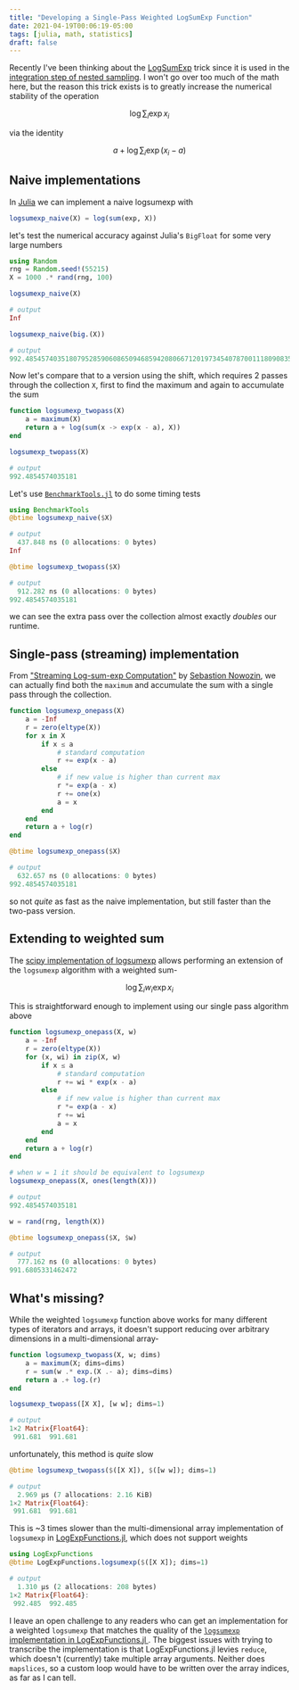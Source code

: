 ```yaml
---
title: "Developing a Single-Pass Weighted LogSumExp Function"
date: 2021-04-19T00:06:19-05:00
tags: [julia, math, statistics]
draft: false
---
```


Recently I've been thinking about the [LogSumExp](https://en.wikipedia.org/wiki/LogSumExp) trick since it is used in the [integration step of nested sampling](https://github.com/joshspeagle/dynesty/blob/9fc19cfeec17ce3d87ba16c962e6ca59cd21d548/py/dynesty/sampler.py#L431-L433). I won't go over too much of the math here, but the reason this trick exists is to greatly increase the numerical stability of the operation 

$$
\log \sum_i \exp x_i
$$

via the identity

$$
a + \log \sum_i \exp\left(x_i - a\right)
$$

## Naive implementations

In [Julia](https://julialang.org) we can implement a naive logsumexp with

```julia
logsumexp_naive(X) = log(sum(exp, X))
```

let's test the numerical accuracy against Julia's `BigFloat` for some very large numbers
```julia
using Random
rng = Random.seed!(55215)
X = 1000 .* rand(rng, 100)

logsumexp_naive(X)

# output
Inf
```
```julia
logsumexp_naive(big.(X))

# output
992.4854574035180795285906086509468594208066712019734540787001118090835360846258
```
Now let's compare that to a version using the shift, which requires 2 passes through the collection `X`, first to find the maximum and again to accumulate the sum
```julia
function logsumexp_twopass(X)
    a = maximum(X)
    return a + log(sum(x -> exp(x - a), X))
end

logsumexp_twopass(X)

# output
992.4854574035181
```

Let's use [`BenchmarkTools.jl`](https://github.com/JuliaCI/BenchmarkTools.jl) to do some timing tests

```julia
using BenchmarkTools
@btime logsumexp_naive($X)

# output
  437.848 ns (0 allocations: 0 bytes)
Inf
```
```julia
@btime logsumexp_twopass($X)

# output
  912.282 ns (0 allocations: 0 bytes)
992.4854574035181
```

we can see the extra pass over the collection almost exactly *doubles* our runtime.

## Single-pass (streaming) implementation

From ["Streaming Log-sum-exp Computation"](http://www.nowozin.net/sebastian/blog/streaming-log-sum-exp-computation.html) by [Sebastion Nowozin](http://www.nowozin.net/sebastian/), we can actually find both the `maximum` and accumulate the sum with a single pass through the collection.

```julia
function logsumexp_onepass(X)
    a = -Inf
    r = zero(eltype(X))
    for x in X
        if x ≤ a
            # standard computation
            r += exp(x - a)
        else
            # if new value is higher than current max
            r *= exp(a - x)
            r += one(x)
            a = x
        end
    end
    return a + log(r)
end
```
```julia
@btime logsumexp_onepass($X)

# output
  632.657 ns (0 allocations: 0 bytes)
992.4854574035181
```

so not *quite* as fast as the naive implementation, but still faster than the two-pass version.

## Extending to weighted sum

The [scipy implementation of logsumexp](https://docs.scipy.org/doc/scipy/reference/generated/scipy.special.logsumexp.html) allows performing an extension of the `logsumexp` algorithm with a weighted sum-

$$
\log \sum_i{ w_i \exp x_i}
$$

This is straightforward enough to implement using our single pass algorithm above

```julia
function logsumexp_onepass(X, w)
    a = -Inf
    r = zero(eltype(X))
    for (x, wi) in zip(X, w)
        if x ≤ a
            # standard computation
            r += wi * exp(x - a)
        else
            # if new value is higher than current max
            r *= exp(a - x)
            r += wi
            a = x
        end
    end
    return a + log(r)
end

# when w = 1 it should be equivalent to logsumexp
logsumexp_onepass(X, ones(length(X)))

# output
992.4854574035181
```
```julia
w = rand(rng, length(X))
```
```julia
@btime logsumexp_onepass($X, $w)

# output
  777.162 ns (0 allocations: 0 bytes)
991.6805331462472
```

## What's missing?

While the weighted `logsumexp` function above works for many different types of iterators and arrays, it doesn't support reducing over arbitrary dimensions in a multi-dimensional array-

```julia
function logsumexp_twopass(X, w; dims)
    a = maximum(X; dims=dims)
    r = sum(w .* exp.(X .- a); dims=dims)
    return a .+ log.(r)
end

logsumexp_twopass([X X], [w w]; dims=1)

# output
1×2 Matrix{Float64}:
 991.681  991.681
```

unfortunately, this method is *quite* slow
```julia
@btime logsumexp_twopass($([X X]), $([w w]); dims=1)

# output
  2.969 μs (7 allocations: 2.16 KiB)
1×2 Matrix{Float64}:
 991.681  991.681
```

This is ~3 times slower than the multi-dimensional array implementation of `logsumexp` in [LogExpFunctions.jl](https://github.com/juliastats/LogExpFunctions.jl), which does not support weights
```julia
using LogExpFunctions
@btime LogExpFunctions.logsumexp($([X X]); dims=1)

# output
  1.310 μs (2 allocations: 208 bytes)
1×2 Matrix{Float64}:
 992.485  992.485
```

I leave an open challenge to any readers who can get an implementation for a weighted `logsumexp` that matches the quality of the [`logsumexp` implementation in LogExpFunctions.jl ](https://github.com/JuliaStats/LogExpFunctions.jl/blob/master/src/logsumexp.jl). The biggest issues with trying to transcribe the implementation is that LogExpFunctions.jl levies `reduce`, which doesn't (currently) take multiple array arguments. Neither does `mapslices`, so a custom loop would have to be written over the array indices, as far as I can tell.
